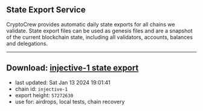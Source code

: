## State Export Service
CryptoCrew provides automatic daily state exports for all chains we validate. State export files can be used as genesis files and are a snapshot of the current blockchain state, including all validators, accounts, balances and delegations.

---
**Download: [injective-1 state export](https://dl.ccvalidators.com/SERVICE/injective/injective-1_export_57272630.json)**
---

- last updated: Sat Jan 13 2024 19:01:41
- chain id: `injective-1`
- export height: `57272630`
- use for: airdrops, local tests, chain recovery
